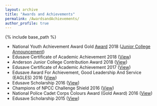 ```yaml
---
layout: archive
title: "Awards and Achievements"
permalink: /AwardsandAchievements/
author_profile: true
---
```


{% include base_path %}

* National Youth Achievement Award Gold <a href="https://drive.google.com/file/d/1GqWTQtq-oiIZhf9nLLVF0YFd3SBVt-II/view?usp=drive_link" target="_blank">Award</a> 2018 (<a href="https://www.facebook.com/andersonjuniorcollege/posts/our-heartiest-congratulations-to-the-national-youth-achievement-award-nyaa-gold-/2226852197366994/" target="_blank">Junior College Announcement</a>)
* Edusave Certificate of Academic Achievement 2018 (<a href="https://drive.google.com/file/d/1jKD0cgAIDqdGR0ItmnnNbmr_yb9PCGBz/view?usp=drive_link" target="_blank">View</a>) 
* Anderson Junior College Contribution Award 2018 (<a href="https://drive.google.com/file/d/1XDWnm1QetsFZ16a08hPEFG_KajCF4eQC/view?usp=drive_link" target="_blank">View</a>)
* Edusave Certificate of Academic Achievement 2017 (<a href="https://drive.google.com/file/d/1PEEWPTdPg8ntDdkrdpgDhJ6d-zqvmbr9/view?usp=drive_link" target="_blank">View</a>)
* Edusave Award For Achievement, Good Leadership And Service (EAGLES) 2016 (<a href="https://drive.google.com/file/d/1VlJ8dEj7HWr8_9wZYcrKw6VyW-0UEbBA/view?usp=drive_link" target="_blank">View</a>)
* Edusave Scholarship 2016 (<a href="https://drive.google.com/file/d/1jU0_lVCVP3B3lJA80Vcz4Kg9l7J5NpuR/view?usp=drive_link" target="_blank">View</a>)
* Champions of NPCC Challenge Shield 2016 (<a href="https://drive.google.com/file/d/1KAKYfktrV_O1pRgLNOyqQ_UFmwHTjWEX/view?usp=sharing" target="_blank">View</a>)
* National Police Cadet Corps Colours Award (Gold Award) 2016 (<a href="https://drive.google.com/file/d/1LJunPiWJdF6iIC-IO2XrspFtW-Ge9ZU2/view?usp=sharing" target="_blank">View</a>)
* Edusave Scholarship 2015 (<a href="https://drive.google.com/file/d/15uhtXkNq4feQT_T7e2iL8XxInHMfTunH/view?usp=drive_link" target="_blank">View</a>)
